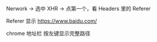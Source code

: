 
Nerwork -> 选中 XHR -> 点第一个，看 Headers 里的 Referer

Referer 显示 https://www.baidu.com/

chrome 地址栏 按左键显示完整路径



